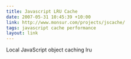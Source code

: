 ```yaml
---
title: Javascript LRU Cache
date: 2007-05-31 10:45:39 +10:00
link: http://www.monsur.com/projects/jscache/
tags: javascript cache performance
layout: link
---
```

Local JavaScript object caching lru
